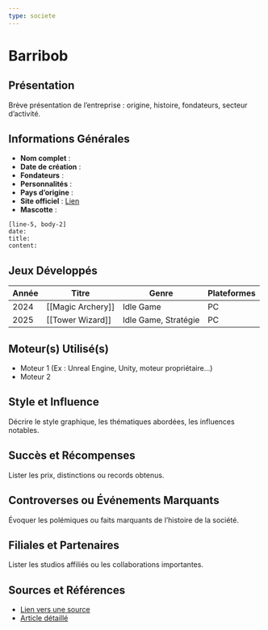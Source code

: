```yaml
---
type: societe
---
```


# Barribob

## Présentation
Brève présentation de l’entreprise : origine, histoire, fondateurs, secteur d’activité.

## Informations Générales
- **Nom complet** : 
- **Date de création** :  
- **Fondateurs** :  
- **Personnalités** :
- **Pays d’origine** :  
- **Site officiel** : [Lien](#)  
- **Mascotte** :

```timeline-labeled
[line-5, body-2]
date:  
title: 
content:
```

## Jeux Développés
| Année | Titre             | Genre                | Plateformes |
| ----- | ----------------- | -------------------- | ----------- |
| 2024  | [[Magic Archery]] | Idle Game            | PC          |
| 2025  | [[Tower Wizard]]  | Idle Game, Stratégie | PC          |

## Moteur(s) Utilisé(s)
- Moteur 1 (Ex : Unreal Engine, Unity, moteur propriétaire...)
- Moteur 2

## Style et Influence
Décrire le style graphique, les thématiques abordées, les influences notables.

## Succès et Récompenses
Lister les prix, distinctions ou records obtenus.

## Controverses ou Événements Marquants
Évoquer les polémiques ou faits marquants de l’histoire de la société.

## Filiales et Partenaires
Lister les studios affiliés ou les collaborations importantes.

## Sources et Références
- [Lien vers une source](#)
- [Article détaillé](#)
